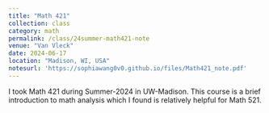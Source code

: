 ```yaml
---
title: "Math 421"
collection: class
category: math
permalink: /class/24summer-math421-note
venue: "Van Vleck"
date: 2024-06-17
location: "Madison, WI, USA"
notesurl: 'https://sophiawang0v0.github.io/files/Math421_note.pdf'
---
```


I took Math 421 during Summer-2024 in UW-Madison. This course is a brief introduction to math analysis which I found is relatively helpful for Math 521.